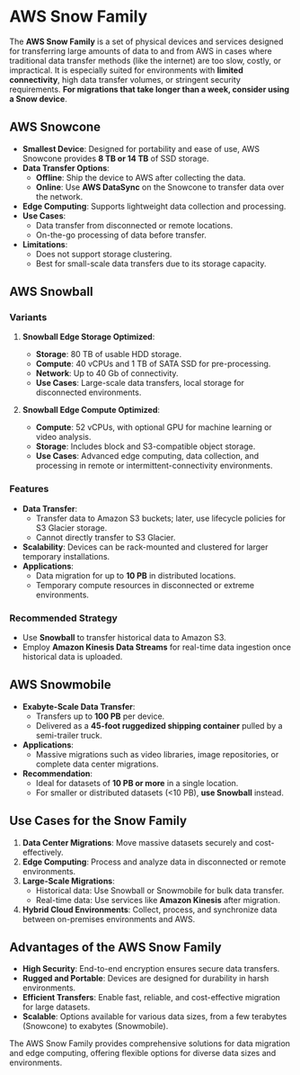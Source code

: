 # AWS Snow Family

The **AWS Snow Family** is a set of physical devices and services designed for transferring large amounts of data to and from AWS in cases where traditional data transfer methods (like the internet) are too slow, costly, or impractical. It is especially suited for environments with **limited connectivity**, high data transfer volumes, or stringent security requirements. **For migrations that take longer than a week, consider using a Snow device**.

## AWS Snowcone

- **Smallest Device**: Designed for portability and ease of use, AWS Snowcone provides **8 TB or 14 TB** of SSD storage.
- **Data Transfer Options**:
    - **Offline**: Ship the device to AWS after collecting the data.
    - **Online**: Use **AWS DataSync** on the Snowcone to transfer data over the network.
- **Edge Computing**: Supports lightweight data collection and processing.
- **Use Cases**:
    - Data transfer from disconnected or remote locations.
    - On-the-go processing of data before transfer.
- **Limitations**:
    - Does not support storage clustering.
    - Best for small-scale data transfers due to its storage capacity.

## AWS Snowball

### Variants

1. **Snowball Edge Storage Optimized**:
    - **Storage**: 80 TB of usable HDD storage.
    - **Compute**: 40 vCPUs and 1 TB of SATA SSD for pre-processing.
    - **Network**: Up to 40 Gb of connectivity.
    - **Use Cases**: Large-scale data transfers, local storage for disconnected environments.

2. **Snowball Edge Compute Optimized**:
    - **Compute**: 52 vCPUs, with optional GPU for machine learning or video analysis.
    - **Storage**: Includes block and S3-compatible object storage.
    - **Use Cases**: Advanced edge computing, data collection, and processing in remote or intermittent-connectivity environments.

### Features

- **Data Transfer**:
    - Transfer data to Amazon S3 buckets; later, use lifecycle policies for S3 Glacier storage.
    - Cannot directly transfer to S3 Glacier.
- **Scalability**: Devices can be rack-mounted and clustered for larger temporary installations.
- **Applications**:
    - Data migration for up to **10 PB** in distributed locations.
    - Temporary compute resources in disconnected or extreme environments.

### Recommended Strategy

- Use **Snowball** to transfer historical data to Amazon S3.
- Employ **Amazon Kinesis Data Streams** for real-time data ingestion once historical data is uploaded.

## AWS Snowmobile

- **Exabyte-Scale Data Transfer**:
    - Transfers up to **100 PB** per device.
    - Delivered as a **45-foot ruggedized shipping container** pulled by a semi-trailer truck.
- **Applications**:
    - Massive migrations such as video libraries, image repositories, or complete data center migrations.
- **Recommendation**:
    - Ideal for datasets of **10 PB or more** in a single location.
    - For smaller or distributed datasets (<10 PB), **use Snowball** instead.

## Use Cases for the Snow Family

1. **Data Center Migrations**: Move massive datasets securely and cost-effectively.
2. **Edge Computing**: Process and analyze data in disconnected or remote environments.
3. **Large-Scale Migrations**:
    - Historical data: Use Snowball or Snowmobile for bulk data transfer.
    - Real-time data: Use services like **Amazon Kinesis** after migration.
4. **Hybrid Cloud Environments**: Collect, process, and synchronize data between on-premises environments and AWS.

## Advantages of the AWS Snow Family

- **High Security**: End-to-end encryption ensures secure data transfers.
- **Rugged and Portable**: Devices are designed for durability in harsh environments.
- **Efficient Transfers**: Enable fast, reliable, and cost-effective migration for large datasets.
- **Scalable**: Options available for various data sizes, from a few terabytes (Snowcone) to exabytes (Snowmobile).

The AWS Snow Family provides comprehensive solutions for data migration and edge computing, offering flexible options for diverse data sizes and environments.
